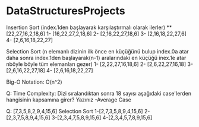 # DataStructuresProjects
Insertion Sort
(index.1den başlayarak karşılaştırmalı olarak ilerler)
** [22,27,16,2,18,6]
1- [16,22,27,2,18,6]
2- [2,16,22,27,18,6]
3- [2,16,18,22,27,6]
4- [2,6,16,18,22,27]

Selection Sort
(n elemanlı dizinin ilk önce en küçüğünü bulup index.0a atar daha sonra index.1den başlayarak(n-1) aralarındaki en küçüğü inex.1e atar nböyle böyle tüm elemanları gezer)
1- [2,22,27,16,18,6]
2- [2,6,22,27,16,18]
3- [2,6,16,22,27,18]
4- [2,6,16,18,22,27]

Big-O Notation: O(n^2)

Q: Time Complexity: Dizi sıralandıktan sonra 18 sayısı aşağıdaki case'lerden hangisinin kapsamına girer? Yazınız
-Average Case

Q: [7,3,5,8,2,9,4,15,6] Selection Sort
1-[2,7,3,5,8,9,4,15,6]
2-[2,3,7,5,8,9,4,15,6]
3-[2,3,4,7,5,8,9,15,6]
4-[2,3,4,5,7,8,9,15,6]